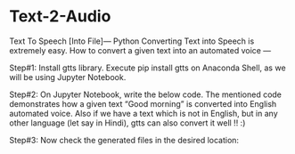 # Text-2-Audio
Text To Speech [Into File]— Python
Converting Text into Speech is extremely easy. How to convert a given text into an automated voice —

Step#1: Install gtts library. Execute pip install gtts on Anaconda Shell, as we will be using Jupyter Notebook.

Step#2: On Jupyter Notebook, write the below code. The mentioned code demonstrates how a given text “Good morning” is converted into English automated voice. Also if we have a text which is not in English, but in any other language (let say in Hindi), gtts can also convert it well !! :)

Step#3: Now check the generated files in the desired location:

